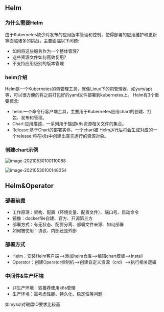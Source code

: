 

## Helm

### 为什么需要Helm

由于Kubernetes缺少对发布的应用版本管理和控制，使得部署的应用维护和更新等面临诸多的挑战，主要面临以下问题:

- 如何将这些服务作为一个整体管理?
- 这些资源文件如何高效复用?
- 不支持应用级别的版本管理

### helm介绍

Helm是一个Kubernetes的包管理工具，就像Linux下的包管理器，如yum/apt等，可以很方便的将之前打包好的yaml文件部署到kubernetes上。
Helm有3个重要概念:

- helm:一个命令行客户端工具，主要用于Kubernetes应用chart的创建、打包、发布和管理。
- Chart:应用描述，一系列用于描述k8s资源相关文件的集合。
- Release:基于Chart的部署实体，一个chart被 Helm运行后将会生成对应的一个release;将在k8s中创建出真实运行的资源对象。

### 创建chart示例

![image-20210530100110088](https://lc-tc.oss-cn-shenzhen.aliyuncs.com/lc-images/20210530100110.png)

![image-20210530100148354](https://lc-tc.oss-cn-shenzhen.aliyuncs.com/lc-images/20210530100148.png)

## Helm&Operator

### 部署前提

- 工作原理：架构、配置（环境变量、配置文件）、端口号、启动命令
- 镜像：dockerfile自建、官方、开源第三方
- 部署方式：有无状态、配置分离、部署文件来源、如何部署
- 如何被使用：协议、内部还是外部

### 部署方式

- Helm：安装Helm客户端-->添加helm仓库-->编辑chart模版-->Install
- Operator：创建Operator控制机-->创建自定义资源（crd）-->执行相关逻辑

### 中间件&生产环境

- 非生产环境：较推荐使用k8s管理
- 生产环境：需考虑性能、持久化、稳定性等问题

如mysql对磁盘IO要求比较高

